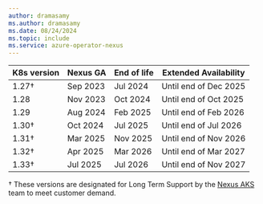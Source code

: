 ```yaml
---
author: dramasamy
ms.author: dramasamy
ms.date: 08/24/2024
ms.topic: include
ms.service: azure-operator-nexus
---
```


|  K8s version | Nexus GA  | End of life                    | Extended Availability |
|--------------|-----------|--------------------------------|-----------------------|
| 1.27†        | Sep 2023  | Jul 2024                       | Until end of Dec 2025 |
| 1.28         | Nov 2023  | Oct 2024                       | Until end of Oct 2025 |
| 1.29         | Aug 2024  | Feb 2025                       | Until end of Feb 2026 |
| 1.30†        | Oct 2024  | Jul 2025                       | Until end of Jul 2026 |
| 1.31†        | Mar 2025  | Nov 2025                       | Until end of Nov 2026 |
| 1.32†        | Apr 2025  | Mar 2026                       | Until end of Mar 2027 |
| 1.33†        | Jul 2025  | Jul 2026                       | Until end of Nov 2027 |

† These versions are designated for Long Term Support by the [Nexus AKS](../../concepts-nexus-kubernetes-cluster.md) team to meet customer demand.